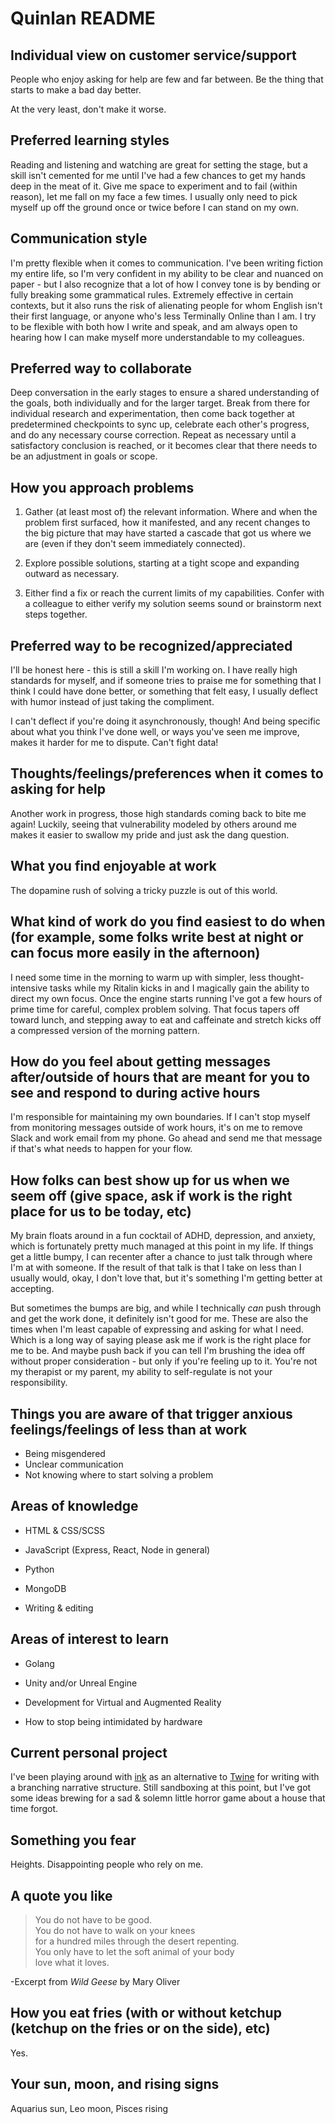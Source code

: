 # Quinlan README

## Individual view on customer service/support

People who enjoy asking for help are few and far between. Be the thing that starts to make a bad day better.

At the very least, don't make it worse.

## Preferred learning styles

Reading and listening and watching are great for setting the stage, but a skill isn't cemented for me until I've had a few chances to get my hands deep in the meat of it. Give me space to experiment and to fail (within reason), let me fall on my face a few times. I usually only need to pick myself up off the ground once or twice before I can stand on my own.

## Communication style

I'm pretty flexible when it comes to communication. I've been writing fiction my entire life, so I'm very confident in my ability to be clear and nuanced on paper - but I also recognize that a lot of how I convey tone is by bending or fully breaking some grammatical rules. Extremely effective in certain contexts, but it also runs the risk of alienating people for whom English isn't their first language, or anyone who's less Terminally Online than I am. I try to be flexible with both how I write and speak, and am always open to hearing how I can make myself more understandable to my colleagues.

## Preferred way to collaborate

Deep conversation in the early stages to ensure a shared understanding of the goals, both individually and for the larger target. Break from there for individual research and experimentation, then come back together at predetermined checkpoints to sync up, celebrate each other's progress, and do any necessary course correction. Repeat as necessary until a satisfactory conclusion is reached, or it becomes clear that there needs to be an adjustment in goals or scope.

## How you approach problems

1. Gather (at least most of) the relevant information. Where and when the problem first surfaced, how it manifested, and any recent changes to the big picture that may have started a cascade that got us where we are (even if they don't seem immediately connected).

2. Explore possible solutions, starting at a tight scope and expanding outward as necessary.

3. Either find a fix or reach the current limits of my capabilities. Confer with a colleague to either verify my solution seems sound or brainstorm next steps together.

## Preferred way to be recognized/appreciated

I'll be honest here - this is still a skill I'm working on. I have really high standards for myself, and if someone tries to praise me for something that I think I could have done better, or something that felt easy, I usually deflect with humor instead of just taking the compliment.

I can't deflect if you're doing it asynchronously, though! And being specific about what you think I've done well, or ways you've seen me improve, makes it harder for me to dispute. Can't fight data!

## Thoughts/feelings/preferences when it comes to asking for help

Another work in progress, those high standards coming back to bite me again! Luckily, seeing that vulnerability modeled by others around me makes it easier to swallow my pride and just ask the dang question.

## What you find enjoyable at work

The dopamine rush of solving a tricky puzzle is out of this world.

## What kind of work do you find easiest to do when (for example, some folks write best at night or can focus more easily in the afternoon)

I need some time in the morning to warm up with simpler, less thought-intensive tasks while my Ritalin kicks in and I magically gain the ability to direct my own focus. Once the engine starts running I've got a few hours of prime time for careful, complex problem solving. That focus tapers off toward lunch, and stepping away to eat and caffeinate and stretch kicks off a compressed version of the morning pattern.

## How do you feel about getting messages after/outside of hours that are meant for you to see and respond to during active hours

I'm responsible for maintaining my own boundaries. If I can't stop myself from monitoring messages outside of work hours, it's on me to remove Slack and work email from my phone. Go ahead and send me that message if that's what needs to happen for your flow.

## How folks can best show up for us when we seem off (give space, ask if work is the right place for us to be today, etc)

My brain floats around in a fun cocktail of ADHD, depression, and anxiety, which is fortunately pretty much managed at this point in my life. If things get a little bumpy, I can recenter after a chance to just talk through where I'm at with someone. If the result of that talk is that I take on less than I usually would, okay, I don't love that, but it's something I'm getting better at accepting.

But sometimes the bumps are big, and while I technically *can* push through and get the work done, it definitely isn't good for me. These are also the times when I'm least capable of expressing and asking for what I need. Which is a long way of saying please ask me if work is the right place for me to be. And maybe push back if you can tell I'm brushing the idea off without proper consideration - but only if you're feeling up to it. You're not my therapist or my parent, my ability to self-regulate is not your responsibility.

## Things you are aware of that trigger anxious feelings/feelings of less than at work

- Being misgendered
- Unclear communication
- Not knowing where to start solving a problem

## Areas of knowledge

- HTML & CSS/SCSS

- JavaScript (Express, React, Node in general)

- Python

- MongoDB

- Writing & editing

## Areas of interest to learn

- Golang

- Unity and/or Unreal Engine

- Development for Virtual and Augmented Reality

- How to stop being intimidated by hardware

## Current personal project

I've been playing around with [ink](https://www.inklestudios.com/ink/web-tutorial/) as an alternative to [Twine](https://twinery.org/) for writing with a branching narrative structure. Still sandboxing at this point, but I've got some ideas brewing for a sad & solemn little horror game about a house that time forgot.

## Something you fear

Heights. Disappointing people who rely on me.

## A quote you like

> You do not have to be good.  
You do not have to walk on your knees  
for a hundred miles through the desert repenting.  
You only have to let the soft animal of your body  
love what it loves.

-Excerpt from *Wild Geese* by Mary Oliver

## How you eat fries (with or without ketchup (ketchup on the fries or on the side), etc)

Yes.

## Your sun, moon, and rising signs

Aquarius sun, Leo moon, Pisces rising
